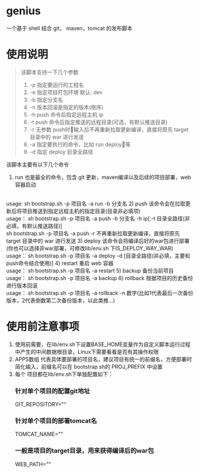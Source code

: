 # genius
一个基于 shell 结合 git， maven，tomcat 的发布脚本


# 使用说明

> 该脚本支持一下几个参数
> 1. -p 指定要运行的工程名
> 2. -e 指定项目打包环境 默认: dev
> 3. -b 指定分支名 
> 4. -n 版本回滚是指定的版本(倒序)
> 5. -h push 命令后指定远程主机 ip
> 6. -t push 命令后指定推送的远程目录(可选，有默认推送目录)
> 7. -r 无参数 push时输入后不再重新拉取更新编译，直接将原先 target 目录中的 war 进行发送
> 8. -a 指定要执行的命令，比如 run deploy等
> 9. -d 指定 deploy 目录全路径

该脚本主要有以下几个命令
1) run
也是最全的命令，包含 git 更新，maven编译以及后续的项目部署，web 容器启动
<br>
usage:
sh bootstrap.sh -p 项目名 -a run -b 分支名 
2) push
该命令会在拉取更新后将项目推送到指定远程主机的指定目录(目录非必填项)
<br>
usage：
sh bootstrap.sh -p 项目名 -a push -b 分支名  -h ip[:-t 目录全路径(非必填，有默认推送路径)]
<br>
sh bootstrap.sh -p 项目名 -a push -r 不再重新拉取更新编译，直接将原先 target 目录中的 war 进行发送
3) deploy
该命令会将编译后好的war包进行部署(你也可以选择非war部署，可修改lib/env.sh 下IS_DEPLOY_WAY_WAR)
<br>
usage：
sh bootstrap.sh -p 项目名 -a deploy -d [目录全路径(非必填，主要和push命令结合使用)]
4) restart
重启 web 容器
<br>
usage：
sh bootstrap.sh -p 项目名 -a restart
5) backup
备份当前项目
<br>
usage：
sh bootstrap.sh -p 项目名 -a backup
6) rollback
根据项目的历史备份进行版本回滚
<br>
usage：
sh bootstrap.sh -p 项目名 -a rollback -n 数字(比如1代表最后一次备份版本，2代表倒数第二次备份版本，以此类推...)

# 使用前注意事项
1. 使用前需要，在lib/env.sh下设置BASE_HOME变量作为自定义脚本运行过程中产生的中间数据根目录，Linux下需要看看是否有其操作权限
2. APPS数组 代表具体要部署的项目名，建议项目有统一的前缀名，方便部署时简化输入，前缀名可以在
bootstrap.sh的 PROJ_PREFIX 中设置
3. 每个 项目都在lib/env.sh下单独配置如下：
    ### 针对单个项目的配置git地址
    GIT_REPOSITORY=""
    ### 针对单个项目的部署tomcat名
    TOMCAT_NAME=""
    ### 一般是项目的target目录，用来获得编译后的war包
    WEB_PATH=""
